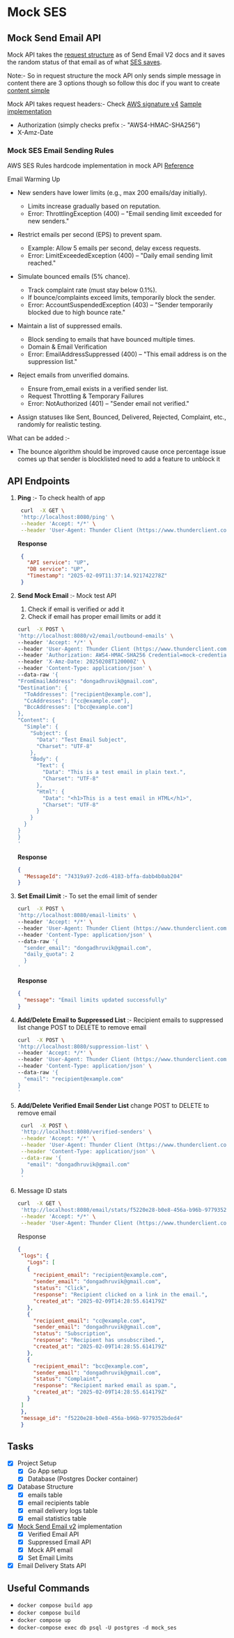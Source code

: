 # Mock SES

## Mock Send Email API

Mock API takes the [request structure](https://docs.aws.amazon.com/ses/latest/APIReference-V2/API_SendEmail.html#API_SendEmail_RequestSyntax) as of Send Email V2 docs and it saves the random status of that email as of what [SES saves](https://docs.aws.amazon.com/ses/latest/dg/monitor-sending-activity.html#:~:text=event%20types%20to-,monitor%20in%20SES%3A,-Send%20%E2%80%93%20The%20send).

Note:- So in request structure the mock API only sends simple message in content there are 3 options though so follow this doc if you want to create [content simple](https://docs.aws.amazon.com/ses/latest/APIReference-V2/API_EmailContent.html)

Mock API takes request headers:-
Check [AWS signature v4](https://docs.aws.amazon.com/IAM/latest/UserGuide/reference_sigv.html) 
[Sample implementation](https://gist.github.com/anandkunal/b67eb94454b77cfc2b50026989586cc0#file-aws_sigv4_ses-go-L101)
- Authorization (simply checks prefix :- "AWS4-HMAC-SHA256") 
- X-Amz-Date

### Mock SES Email Sending Rules
AWS SES Rules hardcode implementation in mock API [Reference](https://docs.aws.amazon.com/ses/latest/dg/manage-sending-quotas-request-increase.html)

Email Warming Up

- New senders have lower limits (e.g., max 200 emails/day initially).
  - Limits increase gradually based on reputation.
  - Error: ThrottlingException (400) – "Email sending limit exceeded for new senders."

- Restrict emails per second (EPS) to prevent spam.
  - Example: Allow 5 emails per second, delay excess requests.
  - Error: LimitExceededException (400) – "Daily email sending limit reached."

- Simulate bounced emails (5% chance).
  - Track complaint rate (must stay below 0.1%).
  - If bounce/complaints exceed limits, temporarily block the sender.
  - Error: AccountSuspendedException (403) – "Sender temporarily blocked due to high bounce rate."

- Maintain a list of suppressed emails.
  - Block sending to emails that have bounced multiple times.
  - Domain & Email Verification
  - Error: EmailAddressSuppressed (400) – "This email address is on the suppression list."

- Reject emails from unverified domains.
  - Ensure from_email exists in a verified sender list.
  - Request Throttling & Temporary Failures
  - Error: NotAuthorized (401) – "Sender email not verified."

- Assign statuses like Sent, Bounced, Delivered, Rejected, Complaint, etc., randomly for realistic testing.

What can be added :-
- The bounce algorithm should be improved cause once percentage issue comes up that sender is blocklisted need to add a feature to unblock it

## API Endpoints

1. **Ping** :- To check health of app
   ```bash 
    curl  -X GET \
    'http://localhost:8080/ping' \
    --header 'Accept: */*' \
    --header 'User-Agent: Thunder Client (https://www.thunderclient.com)'
   ```

   **Response**
   ```json
    {
      "API service": "UP",
      "DB service": "UP",
      "Timestamp": "2025-02-09T11:37:14.921742278Z"
    }  
   ```

2. **Send Mock Email** :- Mock test API
   1. Check if email is verified or add it
   2. Check if email has proper email limits or add it

    ```bash
    curl  -X POST \
    'http://localhost:8080/v2/email/outbound-emails' \
    --header 'Accept: */*' \
    --header 'User-Agent: Thunder Client (https://www.thunderclient.com)' \
    --header 'Authorization: AWS4-HMAC-SHA256 Credential=mock-credential' \
    --header 'X-Amz-Date: 20250208T120000Z' \
    --header 'Content-Type: application/json' \
    --data-raw '{
    "FromEmailAddress": "dongadhruvik@gmail.com",
    "Destination": {
      "ToAddresses": ["recipient@example.com"],
      "CcAddresses": ["cc@example.com"],
      "BccAddresses": ["bcc@example.com"]
    },
    "Content": {
      "Simple": {
        "Subject": {
          "Data": "Test Email Subject",
          "Charset": "UTF-8"
        },
        "Body": {
          "Text": {
            "Data": "This is a test email in plain text.",
            "Charset": "UTF-8"
          },
          "Html": {
            "Data": "<h1>This is a test email in HTML</h1>",
            "Charset": "UTF-8"
          }
        }
      }
    }
    }
    '
    ```

    **Response**
    ```json
    {
      "MessageId": "74319a97-2cd6-4183-bffa-dabb4b0ab204"
    }
    ```

3. **Set Email Limit** :- To set the email limit of sender
    ```bash
    curl  -X POST \
    'http://localhost:8080/email-limits' \
    --header 'Accept: */*' \
    --header 'User-Agent: Thunder Client (https://www.thunderclient.com)' \
    --header 'Content-Type: application/json' \
    --data-raw '{
      "sender_email": "dongadhruvik@gmail.com",
      "daily_quota": 2
      }
    '
    ```
  
    **Response**
    ```json
    {
      "message": "Email limits updated successfully"
    }
    ```
4. **Add/Delete Email to Suppressed List** :- Recipient emails to suppressed list
     change POST to DELETE to remove email 
    ```bash
    curl  -X POST \
    'http://localhost:8080/suppression-list' \
    --header 'Accept: */*' \
    --header 'User-Agent: Thunder Client (https://www.thunderclient.com)' \
    --header 'Content-Type: application/json' \
    --data-raw '{
      "email": "recipient@example.com"
    }
    '
    ```

6. **Add/Delete Verified Email Sender List**
    change POST to DELETE to remove email 
   ```bash
    curl  -X POST \
    'http://localhost:8080/verified-senders' \
    --header 'Accept: */*' \
    --header 'User-Agent: Thunder Client (https://www.thunderclient.com)' \
    --header 'Content-Type: application/json' \
    --data-raw '{
      "email": "dongadhruvik@gmail.com"
    }
    '
    ```
7. Message ID stats

   ```bash
   curl  -X GET \
    'http://localhost:8080/email/stats/f5220e28-b0e8-456a-b96b-9779352bded4' \
    --header 'Accept: */*' \
    --header 'User-Agent: Thunder Client (https://www.thunderclient.com)'
   ``` 

   Response
   ```json
   {
    "logs": {
      "Logs": [
      {
        "recipient_email": "recipient@example.com",
        "sender_email": "dongadhruvik@gmail.com",
        "status": "Click",
        "response": "Recipient clicked on a link in the email.",
        "created_at": "2025-02-09T14:28:55.614179Z"
      },
      {
        "recipient_email": "cc@example.com",
        "sender_email": "dongadhruvik@gmail.com",
        "status": "Subscription",
        "response": "Recipient has unsubscribed.",
        "created_at": "2025-02-09T14:28:55.614179Z"
      },
      {
        "recipient_email": "bcc@example.com",
        "sender_email": "dongadhruvik@gmail.com",
        "status": "Complaint",
        "response": "Recipient marked email as spam.",
        "created_at": "2025-02-09T14:28:55.614179Z"
      }
    ]
    },
    "message_id": "f5220e28-b0e8-456a-b96b-9779352bded4"
    }
   ```
  

## Tasks
- [x] Project Setup
  - [x] Go App setup
  - [x] Database (Postgres Docker container)
- [x] Database Structure
  - [x] emails table
  - [x] email recipients table
  - [x] email delivery logs table
  - [x] email statistics table
- [x] [Mock Send Email v2](https://docs.aws.amazon.com/ses/latest/APIReference-V2/API_SendEmail.html) implementation
  - [x] Verified Email API 
  - [x] Suppressed Email API
  - [x] Mock API email 
  - [x] Set Email Limits
- [x] Email Delivery Stats API

## Useful Commands
- ```docker compose build app```
- ```docker compose build```
- ```docker compose up```
- ```docker-compose exec db psql -U postgres -d mock_ses```